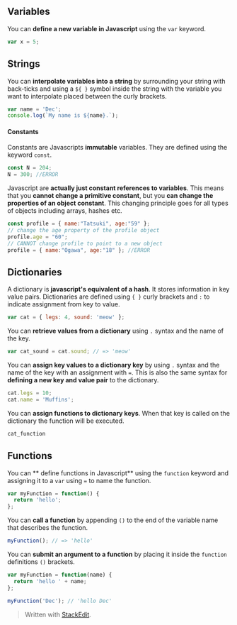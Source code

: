 ## Variables
You can **define a new variable in Javascript** using the `var` keyword.
```js
var x = 5;
```

## Strings

You can **interpolate variables into a string** by surrounding your string with back-ticks and using a `${ }` symbol inside the string with the variable you want to interpolate placed between the curly brackets.
```js
var name = 'Dec';
console.log(`My name is ${name}.`);
```

#### Constants
Constants are Javascripts **immutable** variables. They are defined using the keyword `const`.  
```javascript
const N = 204;
N = 300; //ERROR
```
Javascript are **actually just constant references to variables**. This means that you **cannot change a primitive constant**, but you **can change the properties of an object constant**. This changing principle goes for all types of objects including arrays, hashes etc.
```javascript
const profile = { name:"Tatsuki", age:"59" };
// change the age property of the profile object
profile.age = "60";
// CANNOT change profile to point to a new object
profile = { name:"Ogawa", age:"18" }; //ERROR
```

## Dictionaries

A dictionary is **javascript's equivalent of a hash**. It stores information in key value pairs. Dictionaries are defined using `{ }` curly brackets and `:` to indicate assignment from key to value. 
```js
var cat = { legs: 4, sound: 'meow' };
```

You can **retrieve values from a dictionary** using `.` syntax and the name of the key.
```js
var cat_sound = cat.sound; // => 'meow'
```
You can **assign key values to a dictionary key** by using `.` syntax and the name of the key with an assignment with `=`. This is also the same syntax for **defining a new key and value pair** to the dictionary.
```js
cat.legs = 10;
cat.name = 'Muffins';
```

You can **assign functions to dictionary keys**. When that key is called on the dictionary the function will be executed.
```js
cat_function
```

## Functions

You can ** define functions in Javascript** using the `function` keyword and assigning it to a `var` using `=` to name the function.
```js
var myFunction = function() {
  return 'hello';
};
```

You can **call a function** by appending `()` to the end of the variable name that describes the function.
```js
myFunction(); // => 'hello'
```

You can **submit an argument to a function** by placing it inside the `function` definitions `()` brackets.
```js
var myFunction = function(name) {
  return 'hello ' + name;
};

myFunction('Dec'); // 'hello Dec'
```
> Written with [StackEdit](https://stackedit.io/).
<!--stackedit_data:
eyJoaXN0b3J5IjpbLTcwMzMwNzE2NiwxODA3NjQ2MzA2LC01ND
I4MTM4MjEsLTE5MjcyNzE5MTIsLTc5Mzc3OTgwMywxMTI2MDM1
Mzc0LDE1MTAyMTUyOTYsLTExNTkyNTc0MjVdfQ==
-->